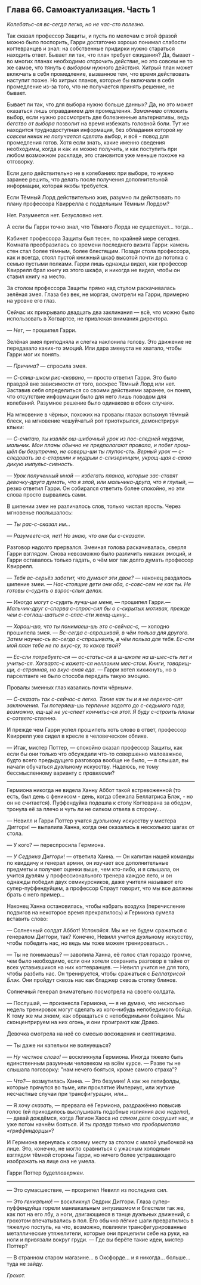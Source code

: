 ﻿## Глава 66. Самоактуализация. Часть 1

*Колебатьс-ся вс-сегда легко, но не час-сто полезно.*

Так сказал профессор Защиты, и пусть по мелочам с этой фразой можно было поспорить, Гарри достаточно хорошо понимал слабости когтевранцев и знал: на собственные придирки нужно стараться находить ответ. Бывает ли так, что план требует ожидания? Да, бывает - во многих планах необходимо *отсрочить действие*, но это совсем не то же самое, что тянуть с *выбором* нужного действия. Хитрый план может включать в себя промедление, вызванное тем, что время действовать наступит позже. Но хитрых планов, которые бы включали в себя промедление из-за того, что не получается принять решение, не бывает.

Бывает ли так, что для выбора нужно больше данных? Да, но это может оказаться лишь оправданием для промедления. *Заманчиво* отложить выбор, если нужно рассмотреть две болезненные альтернативы, ведь *бегство от выбора* позволит на время избежать головной боли. Тут же находится труднодоступная информация, без обладания которой *ну совсем никак не получается сделать выбор*, и всё - повод для промедления готов. Хотя если знать, какие именно сведения необходимы, когда и как их можно получить, и как поступить при любом возможном раскладе, это становится уже меньше похоже на отговорку.

Если дело действительно не в колебаниях при выборе, то нужно заранее решить, что делать после получения дополнительной информации, которая якобы требуется.

Если Тёмный Лорд действительно жив, разумно ли действовать по плану профессора Квиррелла с поддельным Тёмным Лордом?

Нет. Разумеется нет. Безусловно нет.

А если бы Гарри точно знал, что Тёмного Лорда не существует… тогда…

Кабинет профессора Защиты был тесен, по крайней мере сегодня. Комната преобразилась со времени последнего визита Гарри: камень стен стал более тёмным, более блестящим. Позади стола профессора, как и всегда, стоял пустой книжный шкаф высотой почти до потолка с семью пустыми полками. Гарри лишь однажды видел, как профессор Квиррелл брал книгу из этого шкафа, и никогда не видел, чтобы он ставил книгу на место.

За столом профессора Защиты прямо над стулом раскачивалась зелёная змея. Глаза без век, не моргая, смотрели на Гарри, примерно на уровне его глаз.

Сейчас их прикрывало двадцать два заклинания — всё, что можно было использовать в Хогвартсе, не привлекая внимания директора.

— *Нет*, — прошипел Гарри.

Зелёная змея приподняла и слегка наклонила голову. Это движение не передавало каких-то эмоций. Или дара змееуста не хватало, чтобы Гарри мог их понять.

— *Причина?* — спросила змея.

— *С-слиш-шком рис-сковано*, — просто ответил Гарри. Это было правдой вне зависимости от того, воскрес Тёмный Лорд или нет. Заставив себя определиться со своими действиями заранее, он понял, что отсутствие информации было для него лишь поводом для колебаний. Разумное решение было одинаково в обоих случаях.

На мгновение в чёрных, похожих на провалы глазах вспыхнул тёмный блеск, на мгновение чешуйчатый рот приоткрылся, демонстрируя клыки:

*— С-считаю, ты извлёк ош-шибочный урок из пос-следней неудачи, мальчик. Мои планы обычно не предполагают провала, и побег прош-шёл бы безупречно, не соверш-ши ты глупос-сть. Верный урок — с-следовать за с-старшим и мудрым с-слизеринцем, укрощ-щая с-свою дикую импульс-сивность.*

*— Урок полученный мной — избегать планов, которые зас-ставят девочку-друга думать, что я злой, или мальчика-друга, что я глупый*, — резко ответил Гарри. Он собирался ответить более спокойно, но эти слова просто вырвались сами.

В шипении змеи не различалось слов, только чистая ярость. Через мгновенье послышалось:

*— Ты рас-с-сказал им…*

*— Разумеетс-ся, нет! Но знаю, что они бы с-сказали.*

Разговор надолго прервался. Змеиная голова раскачивалась, сверля Гарри взглядом. Снова невозможно было различить никаких эмоций, и Гарри оставалось только гадать, о чём мог так долго думать профессор Квиррелл.

— *Тебя вс-серьёз заботит, что думают эти двое?* — наконец раздалось шипение змеи. — *Нас-стоящие дети они оба, с-совс-сем не как ты. Не готовы с-судить о взрос-слых делах.*

*— Иногда могут с-судить лучш-ше меня, —* прошипел Гарри.*— Мальчик-друг с-сперва с-спрос-сил бы о с-скрытых мотивах, прежде чем с-соглаш-шаться с-спас-сти женщ-щину…*

*— Хорош-шо, что ты понимаеш-шь это с-сейчас-с, —* холодно прошипела змея. — *Вс-сегда с-спрашивай, в чём польза для другого. Затем научис-сь вс-сегда с-спрашивать, в чём польза для тебя. Ес-сли мой план тебе не по вкус-су, то каков твой?*

*— Ес-сли потребуетс-ся — ос-статьс-ся в ш-школе на ш-шес-сть лет и учитьс-ся. Хогвартс-с кажетс-ся неплохим мес-стом. Книги, товарищ-щи, с-странная, но вкус-сная еда. —* Гарри хотел хихикнуть, но в парселтанге не было способа передать такую эмоцию.

Провалы змеиных глаз казались почти чёрными.

— *С-сказать так с-сейчас-с легко. Такие как ты и я не перенос-сят заключения. Ты потеряеш-шь терпение задолго до с-седьмого года, возможно, ещ-щё не ус-спеет кончитьс-ся этот. Я буду с-строить планы с-сответс-ственно.*

И прежде чем Гарри успел прошипеть хоть слово в ответ, профессор Квиррелл уже сидел в кресле в человеческом облике.

— Итак, мистер Поттер, — спокойно сказал профессор Защиты, как если бы они только что обсуждали что-то совершенно маловажное, будто всего предыдущего разговора вообще не было, — я слышал, вы начали обучаться дуэльному искусству. Надеюсь, не тому бессмысленному варианту с *правилами*?

* * *

Гермиона никогда не видела Ханну Аббот такой встревоженной (то есть, был день с фениксом - день, когда сбежала Беллатриса Блэк, - но он не считается). Пуффендуйка подошла к столу Когтеврана за обедом, тронула её за плечо и чуть ли не силком отвела в сторону…

— Невилл и Гарри Поттер учатся дуэльному искусству у мистера Диггори! — выпалила Ханна, когда они оказались в нескольких шагах от стола.

— У кого? — переспросила Гермиона.

— *У Седрика Диггори*! — ответила Ханна. — Он капитан нашей команды по квиддичу и генерал армии, он изучает все дополнительные предметы и получает оценки выше, чем кто-либо, и я слышала, он учится дуэлям у профессионального тренера каждое лето, и он однажды победил двух семикурсников, даже учителя называют его супер-пуффендуйцем, а профессор Спраут говорит, что мы все должны брать с него пример…

Наконец Ханна остановилась, чтобы набрать воздуха (перечисление подвигов на некоторое время прекратилось) и Гермиона сумела вставить слово:

— Солнечный солдат Аббот! *Успокойся*. Мы же не будем сражаться с генералом Диггори, так? Конечно, Невилл учится дуэльному искусству, чтобы победить нас, но ведь мы тоже можем тренироваться…

— Ты не понимаешь? — завопила Ханна, её голос стал гораздо громче, чем было необходимо, если они хотели сохранить разговор в тайне от всех уставившихся на них когтевранцев. — Невилл учится не для того, чтобы разбить нас. Он тренируется, чтобы сражаться с *Беллатрисой Блэк*. Они пройдут сквозь нас как бладжер сквозь стопку блинов.

Солнечный генерал внимательно посмотрела на своего солдата.

— Послушай, — произнесла Гермиона, — я не думаю, что несколько недель тренировок могут сделать из кого-нибудь непобедимого бойца. К тому же мы *знаем,* как обращаться с непобедимыми бойцами. Мы сконцентрируем на них огонь, и они проиграют как Драко.

Девочка смотрела на неё со смесью восхищения и скептицизма.

— Ты даже ни капельки не волнуешься?

— *Ну честное слово!* — воскликнула Гермиона. Иногда тяжело быть единственным разумным человеком на всём курсе. — Разве ты не слышала поговорку: "нам нечего бояться, кроме самого страха”?

— *Что?*— возмутилась Ханна. — Это безумие! А как же летифолды, которые прячутся во тьме, или проклятие Империус, или жуткие несчастные случаи при трансфигурации, или…

— Я *хочу сказать,* — прервала её Гермиона, раздражённо повысив голос (ей приходилось выслушивать подобные излияния *всю неделю*), — давай дождёмся, когда Легион Хаоса *на самом деле* сокрушит нас, и уже потом начнём бояться. И *ты правда только что пробормотала «гриффиндорцы»*?

И Гермиона вернулась к своему месту за столом с милой улыбочкой на лице. Это, конечно, не могло сравниться с ужасным холодным взглядом тёмной стороны Гарри, но ничего более устрашающего изображать на лице она не умела.

Гарри Поттер будет*повержен.*

* * *

— Это сумасшествие, — прохрипел Невилл из последних сил.

— Это *гениально*! — воскликнул Седрик Диггори. Глаза супер-пуффендуйца горели маниакальным энтузиазмом и блестели так же, как пот на его лбу, а ноги, двигающиеся в танце дуэльных движений, с грохотом впечатывались в пол. Его обычно лёгкие шаги превратились в тяжелую поступь, на что, возможно, повлияли трансфигурированные металлические утяжелители, которые они прицепили себе на руки, на ноги и привязали вокруг груди. — Где вы берёте такие идеи, мистер Поттер?

— В странном старом магазине… в Оксфорде… и я никогда… больше… туда не зайду.

*Грохот.*
